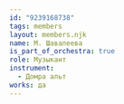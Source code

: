```yaml
---
id: "9239168738"
tags: members
layout: members.njk
name: М. Шавалеева
is_part_of_orchestra: true
role: Музыкант
instrument:
  - Домра альт
works: да
---
```

